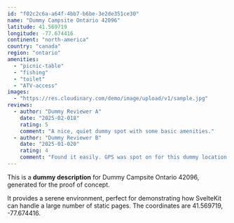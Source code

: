 ```yaml
---
id: "f02c2c6a-a64f-4bb7-b6be-3e2de351ce30"
name: "Dummy Campsite Ontario 42096"
latitude: 41.569719
longitude: -77.674416
continent: "north-america"
country: "canada"
region: "ontario"
amenities:
  - "picnic-table"
  - "fishing"
  - "toilet"
  - "ATV-access"
images:
  - "https://res.cloudinary.com/demo/image/upload/v1/sample.jpg"
reviews:
  - author: "Dummy Reviewer A"
    date: "2025-02-018"
    rating: 5
    comment: "A nice, quiet dummy spot with some basic amenities."
  - author: "Dummy Reviewer B"
    date: "2025-01-020"
    rating: 4
    comment: "Found it easily. GPS was spot on for this dummy location."
---
```


This is a **dummy description** for Dummy Campsite Ontario 42096, generated for the proof of concept.

It provides a serene environment, perfect for demonstrating how SvelteKit can handle a large number of static pages. The coordinates are 41.569719, -77.674416.
